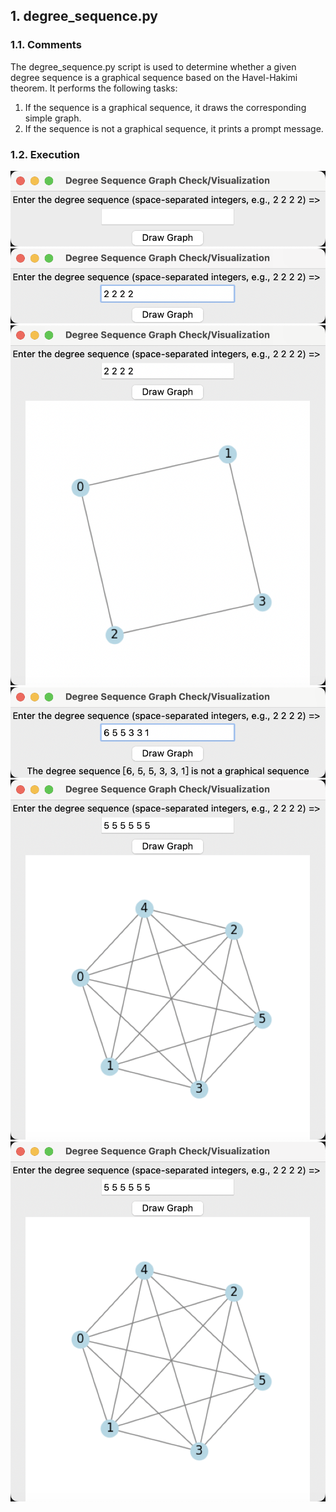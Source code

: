 ## 1. degree_sequence.py 

### 1.1. Comments

The degree_sequence.py script is used to determine whether a given degree sequence is a graphical sequence based on the Havel-Hakimi theorem. It performs the following tasks:

1. If the sequence is a graphical sequence, it draws the corresponding simple graph.
2. If the sequence is not a graphical sequence, it prints a prompt message.

### 1.2. Execution

![](./res/run_01.png)
![](./res/run_02.png)
![](./res/run_03.png)
![](./res/run_04.png)
![](./res/run_05.png)
![](./res/run_06.png)
